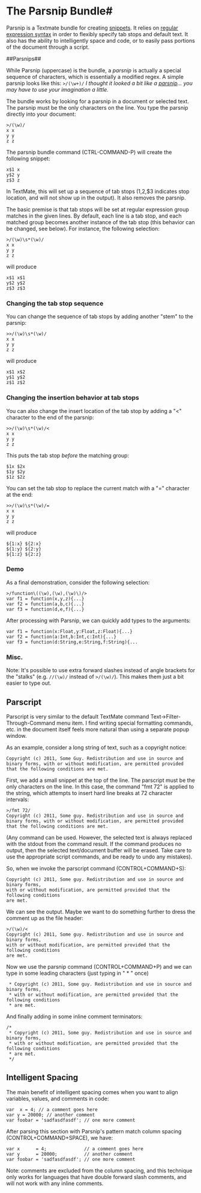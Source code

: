 # The Parsnip Bundle#

Parsnip is a Textmate bundle for creating [snippets](http://manual.macromates.com/en/snippets).  It relies on [regular expression syntax](http://www.regular-expressions.info/reference.html) in order to flexibly specify tab stops and default text.  It also has the ability to intelligently space and code, or to easily pass portions of the document through a script.

	
##Parsnips##

While Parsnip (uppercase) is the bundle, a *parsnip* is actually a special sequence of characters, which is essentially a modified regex. A simple parsnip looks like this:
`>/(\w+)/`
*I thought it looked a bit like a [parsnip](http://en.wikipedia.org/wiki/Parsnip)... you may have to use your imagination a little.*

The bundle works by looking for a parsnip in a document or selected text. The parsnip must be the only characters on the line.  You type the parsnip directly into your document:

	>/(\w)/
	x x
	y y
	z z
	
The parsnip bundle command (CTRL-COMMAND-P) will create the following snippet:

	x$1 x
	y$2 y
	z$3 z


In TextMate, this will set up a sequence of tab stops ($1,$2,$3 indicates stop location, and will not show up in the output). It also removes the parsnip.

The basic premise is that tab stops will be set at regular expression group matches in the given lines.  By default, each line is a tab stop, and each matched group becomes another instance of the tab stop (this behavior can be changed, see below).  For instance, the following selection:

	>/(\w)\s*(\w)/
	x x
	y y 
	z z

will produce


	x$1 x$1
	y$2 y$2 
	z$3 z$3

### Changing the tab stop sequence ###
You can change the sequence of tab stops by adding another "stem" to the parsnip:

	>>/(\w)\s*(\w)/
	x x
	y y 
	z z

will produce


	x$1 x$2
	y$1 y$2 
	z$1 z$2


### Changing the insertion behavior at tab stops ###
You can also change the insert location of the tab stop by adding a "<" character to the end of the parsnip:

	>>/(\w)\s*(\w)/<
	x x
	y y 
	z z

This puts the tab stop *before* the matching group:


	$1x $2x
	$1y $2y 
	$1z $2z

You can set the tab stop to replace the current match with a "=" character at the end:

	>>/(\w)\s*(\w)/=
	x x
	y y 
	z z

will produce


	${1:x} ${2:x}
	${1:y} ${2:y} 
	${1:z} ${2:z}

### Demo ###
As a final demonstration, consider the following selection:

	>/function\((\w),(\w),(\w)\)/>
	var f1 = function(x,y,z){...}
	var f2 = function(a,b,c){...}
	var f3 = function(d,e,f){...}

After processing with Parsnip, we can quickly add types to the arguments:


	var f1 = function(x:Float,y:Float,z:Float){...}
	var f2 = function(a:Int,b:Int,c:Int){...}
	var f3 = function(d:String,e:String,f:String){...


### Misc. ###
Note: It's possible to use extra forward slashes instead of angle brackets for the "stalks" (e.g. `//(\w)/` instead of `>/(\w)/`).  This makes them just a bit easier to type out.


## Parscript ##
Parscript is very similar to the default TextMate command Text->Filter-Through-Command menu item.  I find writing special formatting commands, etc. in the document itself feels more natural than using a separate popup window.


As an example, consider a long string of text, such as a copyright notice: 


	Copyright (c) 2011, Some Guy. Redistribution and use in source and binary forms, with or without modification, are permitted provided that the following conditions are met.  

First, we add a small snippet at the top of the line.  The parscript must be the only characters on the line. In this case, the command "fmt 72" is applied to the string, which attempts to insert hard line breaks at 72 character intervals:

	>/fmt 72/
	Copyright (c) 2011, Some guy. Redistribution and use in source and binary forms, with or without modification, are permitted provided that the following conditions are met.  

(Any command can be used.  However, the selected text is always replaced with the stdout from the command result.  If the command produces no output, then the selected text/document buffer will be erased.  Take care to use the appropriate script commands, and be ready to undo any mistakes).

So, when we invoke the parscript command (CONTROL+COMMAND+S):
	
	Copyright (c) 2011, Some guy. Redistribution and use in source and binary forms,
 	with or without modification, are permitted provided that the following conditions
 	are met.

We can see the output.  Maybe we want to do something further to dress the comment up as the file header:

	>/(\w)/<
	Copyright (c) 2011, Some guy. Redistribution and use in source and binary forms,
	with or without modification, are permitted provided that the following conditions
	are met.
	 
Now we use the parsnip command (CONTROL+COMMAND+P) and we can type in some leading characters (just typing in " * " once)
	
	 * Copyright (c) 2011, Some guy. Redistribution and use in source and binary forms,
	 * with or without modification, are permitted provided that the following conditions
	 * are met.

And finally adding in some inline comment terminators:

	/*
	 * Copyright (c) 2011, Some guy. Redistribution and use in source and binary forms,
	 * with or without modification, are permitted provided that the following conditions
	 * are met.
	 */
	
## Intelligent Spacing ##
The main benefit of intelligent spacing comes when you want to align variables, values, and comments in code:

	var  x = 4; // a comment goes here
	var y = 20000; // another comment
	var foobar = 'sadfasdfasdf'; // one more comment

After parsing this section with Parsnip's pattern match column spacing (CONTROL+COMMAND+SPACE), we have:

	var x      = 4;              // a comment goes here 
	var y      = 20000;          // another comment     
	var foobar = 'sadfasdfasdf'; // one more comment

Note: comments are excluded from the column spacing, and this technique only works for languages that have double forward slash comments, and will not work with any inline comments.
	
	

